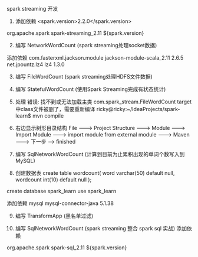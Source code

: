 spark streaming 开发

1. 添加依赖
<spark.version>2.2.0</spark.version>

<!--  Spark Streaming 依赖 -->
<dependency>
  <groupId>org.apache.spark</groupId>
  <artifactId>spark-streaming_2.11</artifactId>
  <version>${spark.version}</version>
</dependency>

2. 编写 NetworkWordCount (spark streaming处理socket数据)

添加依赖
<dependency>
  <groupId>com.fasterxml.jackson.module</groupId>
  <artifactId>jackson-module-scala_2.11</artifactId>
  <version>2.6.5</version>
</dependency>
<dependency>
  <groupId>net.jpountz.lz4</groupId>
  <artifactId>lz4</artifactId>
  <version>1.3.0</version>
</dependency>

3. 编写 FileWordCount (spark streaming处理HDFS文件数据)

4. 编写 StatefulWordCount (使用Spark Streaming完成有状态统计)

5. 处理 错误: 找不到或无法加载主类 com.spark_stream.FileWordCount
target中class文件被删了，需要重新编译
ricky@ricky:~/IdeaProjects/spark-learn$ mvn compile

6. 右边显示树形目录结构
File ---> Project Structure ---> Module ---> Import Module ---> import module from external module
---> Maven ---> 下一步 --> finished

7. 编写 SqlNetworkWordCount (计算到目前为止累积出现的单词个数写入到MySQL)

8. 创建数据表
create table wordcount(
word varchar(50) default null,
wordcount int(10) default null
);

create database spark_learn
use spark_learn

添加依赖
<dependency>
  <groupId>mysql</groupId>
  <artifactId>mysql-connector-java</artifactId>
  <version>5.1.38</version>
</dependency>

9. 编写 TransformApp (黑名单过滤)

10. 编写 SqlNetworkWordCount (spark streaming 整合 spark sql 实战)
添加依赖
<!--  Spark SQL 依赖 -->
<dependency>
  <groupId>org.apache.spark</groupId>
  <artifactId>spark-sql_2.11</artifactId>
  <version>${spark.version}</version>
</dependency>
